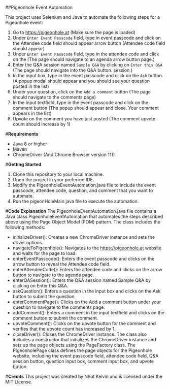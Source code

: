 ##Pigeonhole Event Automation

This project uses Selenium and Java to automate the following steps for a Pigeonhole event:
1. Go to https://pigeonhole.at (Make sure the page is loaded)
2. Under `Enter Event Passcode` field, type in event passcode and click on the Attendee code field should appear arrow button (Attendee code field should appear)
3. Under `Enter Event Passcode` field, type in the attendee code and click on the (The page should navigate to an agenda arrow button page.)
4. Enter the Q&A session named `Sample Q&A` by clicking on `Enter this Q&A` (The page should navigate into the Q&A button. session.)
5. In the input box, type in the event passcode and click on the `Ask` button. (A popup modal should appear and you should see your question posted in the list)
6. Under your question, click on the `Add a comment` button (The page should navigate to the comments page)
7. In the input textfield, type in the event passcode and click on the comment button (The popup should appear and close. Your comment appears in the list)
8. Upvote on the comment you have just posted (The comment upvote count should increase by 1)

#**Requirements**
* Java 8 or higher
* Maven
* ChromeDriver (And Chrome Browser version 111)

#**Getting Started**
1. Clone this repository to your local machine.
2. Open the project in your preferred IDE.
3. Modify the PigeonholeEventAutomation.java file to include the event passcode, attendee code, question, and comment that you want to automate.
4. Run the pigeonHoleMain.java file to execute the automation.

#**Code Explanation**
The PigeonholeEventAutomation.java file contains a Java class PigeonholeEventAutomation that automates the steps described above using the Page Object Model (POM) pattern.
The class includes the following methods:
* initializeDriver(): Creates a new ChromeDriver instance and sets the driver options.
* navigateToPigeonhole(): Navigates to the https://pigeonhole.at website and waits for the page to load.
* enterEventPasscode(): Enters the event passcode and clicks on the arrow button to reveal the Attendee code field.
* enterAttendeeCode(): Enters the attendee code and clicks on the arrow button to navigate to the agenda page.
* enterQASession(): Enters the Q&A session named Sample Q&A by clicking on Enter this Q&A.
* askQuestion(): Enters a question in the input box and clicks on the Ask button to submit the question.
* enterCommentPage(): Clicks on the Add a comment button under your question to navigate to the comments page.
* addComment(): Enters a comment in the input textfield and clicks on the comment button to submit the comment.
* upvoteComment(): Clicks on the upvote button for the comment and verifies that the upvote count has increased by 1.
* closeDriver(): Closes the ChromeDriver instance.
The class also includes a constructor that initializes the ChromeDriver instance and sets up the page objects using the PageFactory class.
The PigeonholePage class defines the page objects for the Pigeonhole website, including the event passcode field, attendee code field, Q&A session button, question input box, comment input box, and upvote button.

#**Credits**
This project was created by Nhut Kelvin and is licensed under the MIT License.

